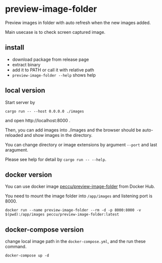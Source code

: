 # preview-image-folder

Preview images in folder with auto refresh when the new images added.

Main usecase is to check screen captured image.

## install

- download package from release page
- extract binary
- add it to PATH or call it with relative path
- `preview-image-folder --help` shows help

## local version

Start server by

```
cargo run -- --host 0.0.0.0 ./images
```

 and open http://localhost:8000 .

Then, you can add images into ./images and the browser should be auto-reloaded and show images in the directory.

You can change directory or image extensions by argument `--port` and last aragument.

Please see help for detail by `cargo run -- --help`.

## docker version

You can use docker image [peccu/preview-image-folder](https://hub.docker.com/r/peccu/preview-image-folder) from Docker Hub.

You need to mount the image folder into `/app/images` and listening port is 8000.

```
docker run --name preview-image-folder --rm -d -p 8000:8000 -v $(pwd):/app/images peccu/preview-image-folder:latest
```

## docker-compose version

change local image path in the `docker-compose.yml`, and the run these command.

```
docker-compose up -d
```
